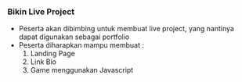 ### Bikin Live Project

* Peserta akan dibimbing untuk membuat live project, yang nantinya dapat digunakan sebagai portfolio
* Peserta diharapkan mampu membuat :
  1. Landing Page
  2. Link Bio
  3. Game menggunakan Javascript
